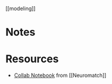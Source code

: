 
[[modeling]]

# Notes

# Resources
- [Collab Notebook](https://colab.research.google.com/drive/1GWmwMwK_ymmDlxSw3O_8myjrfw7A6SlO#scrollTo=PGG7KE1XFF3E) from [[Neuromatch]]